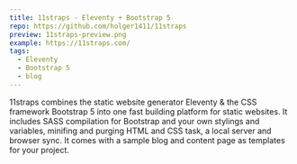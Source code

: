 ```yaml
---
title: 11straps - Eleventy + Bootstrap 5
repo: https://github.com/holger1411/11straps
preview: 11straps-preview.png
example: https://11straps.com/
tags:
  - Eleventy
  - Bootstrap 5
  - blog
---
```

11straps combines the static website generator Eleventy & the CSS framework Bootstrap 5 into one fast building platform for static websites. It includes SASS compilation for Bootstrap and your own stylings and variables, minifing and purging HTML and CSS task, a local server and browser sync.
It comes with a sample blog and content page as templates for your project.
